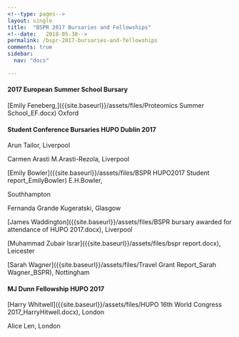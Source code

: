 ```yaml
---
<!--type: pages-->
layout: single
title:  "BSPR 2017 Bursaries and Fellowships"
<!--date:   2018-05-30-->
permalink: /bspr-2017-bursaries-and-fellowships
comments: true
sidebar:
  nav: "docs"

---
```


#### 2017 European Summer School Bursary

[Emily Feneberg,]({{site.baseurl}}/assets/files/Proteomics Summer School_EF.docx) Oxford


#### Student Conference Bursaries HUPO Dublin 2017
Arun Tailor, Liverpool

Carmen Arasti M.Arasti-Rezola, Liverpool

[Emily Bowler]({{site.baseurl}}/assets/files/BSPR HUPO2017 Student report_EmilyBowler) E.H.Bowler,

Southhampton

Fernanda Grande Kugeratski, Glasgow

[James Waddington]({{site.baseurl}}/assets/files/BSPR bursary awarded for attendance of HUPO 2017.docx), Liverpool

[Muhammad Zubair Israr]({{site.baseurl}}/assets/files/bspr report.docx), Leicester

[Sarah Wagner]({{site.baseurl}}/assets/files/Travel Grant Report_Sarah Wagner_BSPR), Nottingham


#### MJ Dunn Fellowship HUPO 2017
[Harry Whitwell]({{site.baseurl}}/assets/files/HUPO 16th World Congress 2017_HarryHitwell.docx), London

Alice Len, London

